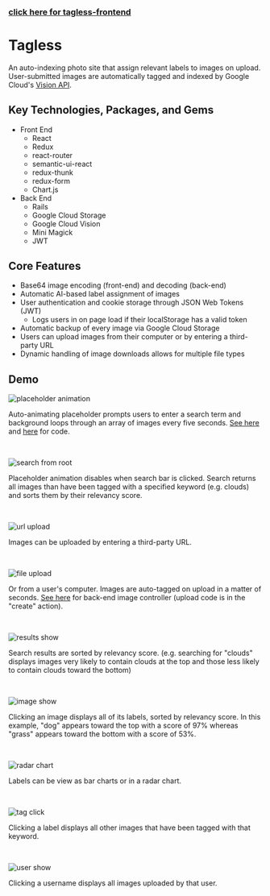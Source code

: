 ### [click here for tagless-frontend](https://github.com/dylankershaw/tagless-frontend)

# Tagless
An auto-indexing photo site that assign relevant labels to images on upload. User-submitted images are automatically tagged and indexed by Google Cloud's [Vision API](https://cloud.google.com/vision/).

## Key Technologies, Packages, and Gems
* Front End
	* React
	* Redux
	* react-router
	* semantic-ui-react
	* redux-thunk
	* redux-form
	* Chart.js
* Back End
	* Rails
	* Google Cloud Storage
	* Google Cloud Vision
	* Mini Magick
	* JWT

## Core Features
* Base64 image encoding (front-end) and decoding (back-end)
* Automatic AI-based label assignment of images
* User authentication and cookie storage through JSON Web Tokens (JWT)
	* Logs users in on page load if their localStorage has a valid token
* Automatic backup of every image via Google Cloud Storage
* Users can upload images from their computer or by entering a third-party URL
* Dynamic handling of image downloads allows for multiple file types

## Demo
![placeholder animation](https://media.giphy.com/media/3oFzlWJtpswtKtVo4w/giphy.gif)

Auto-animating placeholder prompts users to enter a search term and background loops through an array of images every five seconds. [See here](https://github.com/dylankershaw/tagless-frontend/blob/master/src/components/search/search_bar.js) and [here](https://github.com/dylankershaw/tagless-frontend/blob/master/src/components/search/inactive_search_container.js) for code.

<br/>

![search from root](https://media.giphy.com/media/3oFzmolvlBML6YqxDq/giphy.gif)

Placeholder animation disables when search bar is clicked. Search returns all images than have been tagged with a specified keyword (e.g. clouds) and sorts them by their relevancy score.

<br />

![url upload](https://media.giphy.com/media/26CaMGy5EBtCgcDMA/giphy.gif)

Images can be uploaded by entering a third-party URL.

<br />

![file upload](https://media.giphy.com/media/l49JYK801LY9uBTJC/giphy.gif)

Or from a user's computer. Images are auto-tagged on upload in a matter of seconds. [See here](https://github.com/dylankershaw/tagless-backend/blob/master/app/controllers/api/v1/images_controller.rb) for back-end image controller (upload code is in the "create" action).

<br />

![results show](https://thumbs.gfycat.com/EachBackAtlanticsharpnosepuffer-size_restricted.gif)

Search results are sorted by relevancy score. (e.g. searching for "clouds" displays images very likely to contain clouds at the top and those less likely to contain clouds toward the bottom)

<br />

![image show](https://media.giphy.com/media/l49JBGmkwB57hdJIs/giphy.gif)

Clicking an image displays all of its labels, sorted by relevancy score. In this example, "dog" appears toward the top with a score of 97% whereas "grass" appears toward the bottom with a score of 53%.

<br />

![radar chart](https://media.giphy.com/media/l49JBsrwzKajoc2ju/giphy.gif)

Labels can be view as bar charts or in a radar chart.

<br />

![tag click](https://media.giphy.com/media/3oFzmngqhpovwC5Cms/giphy.gif)

Clicking a label displays all other images that have been tagged with that keyword.

<br />

![user show](https://media.giphy.com/media/l49JI7zSZPueeqDcI/giphy.gif)

Clicking a username displays all images uploaded by that user.
